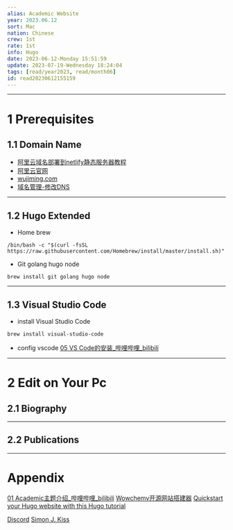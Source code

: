 ```yaml
---
alias: Academic Website
year: 2023.06.12
sort: Mac
nation: Chinese
crew: 1st
rate: 1st
info: Hugo
date: 2023-06-12-Monday 15:51:59
update: 2023-07-19-Wednesday 18:24:04
tags: [read/year2023, read/month06]
id: read20230612155159
---
```

---

# 1 Prerequisites

## 1.1 Domain Name

- [阿里云域名部署到netlify静态服务器教程](https://jingyan.baidu.com/article/3c343ff73872d54c3679632c.html)
- [阿里云官网](https://cn.aliyun.com/)
- [wujiming.com](https://www.wujiming.com)
- [域名管理-修改DNS](https://dc.console.aliyun.com/next/index?spm=5176.12818093.console-base.ddomain.29b916d0qKzdGB#/domain-list/all)
---

## 1.2 Hugo Extended

- Home brew
```
/bin/bash -c "$(curl -fsSL https://raw.githubusercontent.com/Homebrew/install/master/install.sh)"
```

- Git golang hugo node
```
brew install git golang hugo node
```
---

## 1.3 Visual Studio Code

- install Visual Studio Code
```
brew install visual-studio-code
```

- config vscode 
[05 VS Code的安装\_哔哩哔哩\_bilibili](https://www.bilibili.com/video/BV1m4411c7ia?p=5&vd_source=4f4f9eaa7c3c2df88a108df3464284bc)

---


# 2 Edit on Your Pc

## 2.1 Biography


---

## 2.2 Publications




---


# Appendix

[01 Academic主题介绍\_哔哩哔哩\_bilibili](https://www.bilibili.com/video/BV1iA411v7Gi?p=2&vd_source=4f4f9eaa7c3c2df88a108df3464284bc)
[Wowchemy开源网站搭建器](https://wowchemy.com/)
[Quickstart your Hugo website with this Hugo tutorial](https://wowchemy.com/docs/getting-started/install-hugo-extended/)

[Discord](https://discord.com/channels/722225264733716590/738922126966521907)
[Simon J. Kiss](https://sjkiss.github.io/)